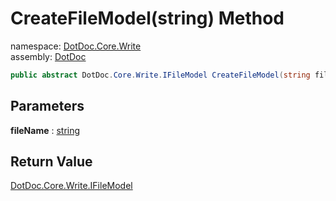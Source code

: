 ﻿# CreateFileModel\(string\) Method

namespace: [DotDoc\.Core\.Write](../../DotDoc.Core.Write.md)<br />
assembly: [DotDoc](../../../DotDoc.md)



```csharp
public abstract DotDoc.Core.Write.IFileModel CreateFileModel(string fileName);
```

## Parameters

__fileName__ : [string](https://docs.microsoft.com/ja-jp/dotnet/api/System.String)



## Return Value

[DotDoc\.Core\.Write\.IFileModel](../../../DotDoc/DotDoc.Core.Write/IFileModel.md)



